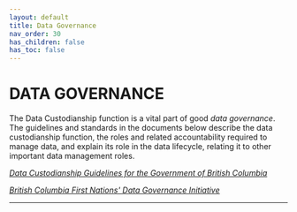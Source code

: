 ```yaml
---
layout: default
title: Data Governance
nav_order: 30
has_children: false
has_toc: false
---
```


# DATA GOVERNANCE 

The Data Custodianship function is a vital part of good _data governance_. The guidelines and standards in the documents below describe the data custodianship function, the roles and related accountability required to manage data, and explain its role in the data lifecycle, relating it to other important data management roles. 

[_Data Custodianship Guidelines for the Government of British Columbia_](https://www2.gov.bc.ca/assets/gov/data/data-management/data_custodianship_guidelines_for_the_government_of_bc.pdf)

[_British Columbia First Nations' Data Governance Initiative_](https://www.bcfndgi.com/)

-------------------------------------------------------
